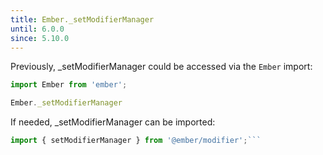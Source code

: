 ```yaml
---
title: Ember._setModifierManager
until: 6.0.0
since: 5.10.0
---
```



Previously, _setModifierManager could be accessed via the `Ember` import:
```js
import Ember from 'ember';

Ember._setModifierManager

```

 If needed, _setModifierManager can be imported:
```js
import { setModifierManager } from '@ember/modifier';```
